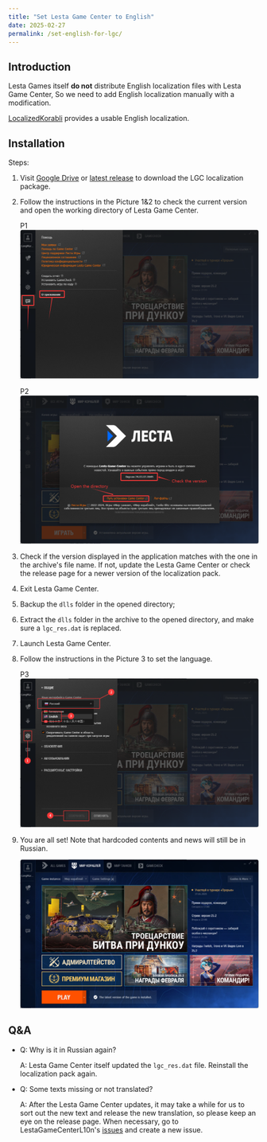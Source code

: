 ```yaml
---
title: "Set Lesta Game Center to English"
date: 2025-02-27
permalink: /set-english-for-lgc/
---
```


## Introduction

Lesta Games itself **do not** distribute English localization files with Lesta Game Center, So we need to add English localization manually with a modification.

[LocalizedKorabli](https://github.com/LocalizedKorabli) provides a usable English localization.

## Installation

Steps:

1. Visit [Google Drive](https://drive.google.com/file/d/1XtSlaVIqykIAi7GhV4IjB4FnMIStIgmZ) or [latest release](https://github.com/LocalizedKorabli/LestaGameCenterL10n/releases/latest) to download the LGC localization package.

2. Follow the instructions in the Picture 1&2 to check the current version and open the working directory of Lesta Game Center.
    
    P1
    ![Picture 1](assets/set-english-for-lgc/1.png)

    P2
    ![Picture 2](assets/set-english-for-lgc/2.png)

3. Check if the version displayed in the application matches with the one in the archive's file name. If not, update the Lesta Game Center or check the release page for a newer version of the localization pack.

4. Exit Lesta Game Center.

5. Backup the `dlls` folder in the opened directory;

6. Extract the `dlls` folder in the archive to the opened directory, and make sure a `lgc_res.dat` is replaced.

7. Launch Lesta Game Center.

8. Follow the instructions in the Picture 3 to set the language.

    P3
    ![Picture 3](assets/set-english-for-lgc/3.png)

9. You are all set! Note that hardcoded contents and news will still be in Russian.

    ![Showcase](assets/set-english-for-lgc/showcase.png)

## Q&A

- Q: Why is it in Russian again?

  A: Lesta Game Center itself updated the `lgc_res.dat` file. Reinstall the localization pack again.
  
- Q: Some texts missing or not translated?

  A: After the Lesta Game Center updates, it may take a while for us to sort out the new text and release the new translation, so please keep an eye on the release page. When necessary, go to LestaGameCenterL10n's [issues](https://github.com/LocalizedKorabli/LestaGameCenterL10n/issues) and create a new issue.